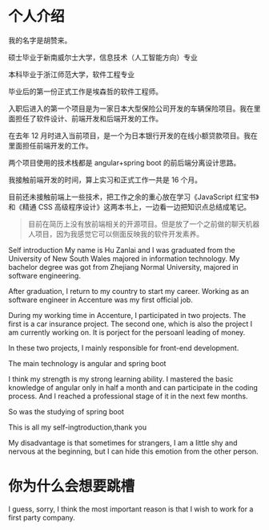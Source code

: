 # 个人介绍

我的名字是胡赞来。

硕士毕业于新南威尔士大学，信息技术（人工智能方向）专业

本科毕业于浙江师范大学，软件工程专业

毕业后的第一份正式工作是埃森哲的软件工程师。

入职后进入的第一个项目是为一家日本大型保险公司开发的车辆保险项目。我在里面担任了软件设计、前端开发和后端开发的工作。

在去年 12 月时进入当前项目，是一个为日本银行开发的在线小额贷款项目。我在
里面担任前端开发的工作。

两个项目使用的技术栈都是 angular+spring boot 的前后端分离设计思路。

我接触前端开发的时间，算上实习和正式工作一共是 16 个月。

目前还未接触前端上一些技术，把工作之余的重心放在学习《JavaScript 红宝书》和《精通 CSS 高级程序设计》这两本书上，一边看一边把知识点总结成笔记。

> 目前在简历上没有放前端相关的开源项目。但是放了一个之前做的聊天机器人项目，因为我感觉它可以侧面反映我的软件开发素养。

Self introduction
My name is Hu Zanlai and I was graduated from the University of New South Wales majored in information technology. My bachelor degree was got from Zhejiang Normal University, majored in software engineering.

After graduation, I return to my country to start my career. Working as an software engineer in Accenture was my first official job.

During my working time in Accenture, I participated in two projects. The first is a car insurance project. The second one, which is also the project I am currently working on. It is porject for the persoanl leading of money.

In these two projects, I mainly responsible for front-end development. 

The main technology is angular and spring boot

I think my strength is my strong learning ability. I mastered the basic knowledge of angular only in half a month and can participate in the coding process. And I reached a professional stage of it in the next few months.

So was the studying of spring boot

This is all my self-ingtroduction,thank you

My disadvantage is that sometimes for strangers, I am a little shy and nervous at the beginning, but I can hide this emotion from the other person.


# 你为什么会想要跳槽

I guess, sorry, I think the most important reason is that I wish to work for a first party company.

